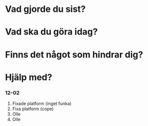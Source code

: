 # Vad gjorde du sist?
# Vad ska du göra idag?
# Finns det något som hindrar dig?
# Hjälp med?

### 12-02
1. Fixade platform (inget funka)
2. Fixa platform (cope)
3. Olle
4. Olle